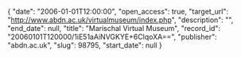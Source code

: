 {
  "date": "2006-01-01T12:00:00", 
  "open_access": true, 
  "target_url": "http://www.abdn.ac.uk/virtualmuseum/index.php", 
  "description": "", 
  "end_date": null, 
  "title": "Marischal Virtual Museum", 
  "record_id": "20060101T120000/1iE51aAiNVGKYE+6ClqoXA==", 
  "publisher": "abdn.ac.uk", 
  "slug": 98795, 
  "start_date": null
}

